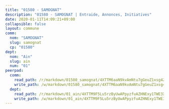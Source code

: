 ```yaml
---
title: "01580 - SAMOGNAT"
description: "01580 - SAMOGNAT | Entraide, Annonces, Initiatives"
date: 2020-01-11T14:09:21+09:00
collapsible: false
layout: commune
comm:
  nom: "SAMOGNAT"
  slug: samognat
  cp: "01580"
dept:
  nom: "Ain"
  slug: ain
  num: "01"
peerpad:
  comm:
    read_path: /r/markdown/01580_samognat/4XTTM6aaN9kvAmNtu7gGeuZ1xsg4ZejAaxHQkFCqMUxYRCcMQ
    write_path: /w/markdown/01580_samognat/4XTTM6aaN9kvAmNtu7gGeuZ1xsg4ZejAaxHQkFCqMUxYRCcMQ-K3TgTzFHQAuDSKvQaDjPShjxkYGxesyHnymiv5rdBHvR8Awus2S1vD5hcuYYEqb8VYEjneL8gChzYkCHxcWajP9FbLK7B2Gn21hh1Eh1URgYByc2WYEWvUTNN5UDowqCNLf5M114
  dept:
    read_path: /r/markdown/01_ain/4XTTM9F5Lu5rzByUwAPpyzfuAZHNExy1TWE3X3wiTrPFfiAJr
    write_path: /w/markdown/01_ain/4XTTM9F5Lu5rzByUwAPpyzfuAZHNExy1TWE3X3wiTrPFfiAJr-K3TgUnxzeFoJA4CB58vXNvKXURJneTNZHUsypAQGicGiZu7AS2sPbjspGpj7s3MmMv58YhkLaSUMQMHaiKAfoMv6wF36Urxbqqh8MmnXpnKkbVhnAishABEkMRAiyAt8GGJ1Jer2
---
```


